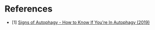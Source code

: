 # References
- [1] [Signs of Autophagy - How to Know If You're In Autophagy (2019)](https://www.youtube.com/watch?v=ij8NdWUTbj8)